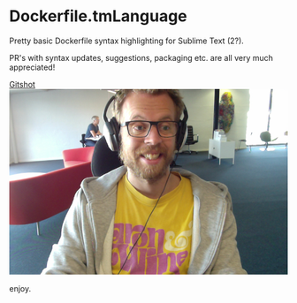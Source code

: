# Dockerfile.tmLanguage

Pretty basic Dockerfile syntax highlighting for Sublime Text (2?).

PR's with syntax updates, suggestions, packaging etc. are all very much appreciated!

[Gitshot](https://coderwall.com/p/xlatfq)
![screenshot](gitshot.png)

enjoy.
